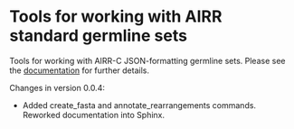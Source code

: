 # Tools for working with AIRR standard germline sets

Tools for working with AIRR-C JSON-formatting germline sets. Please see the [documentation](https://airr-community.github.io/receptor-germline-tools/_build/html/introduction.html)
for further details.

Changes in version 0.0.4:
- Added create_fasta and annotate_rearrangements commands. Reworked documentation into Sphinx.